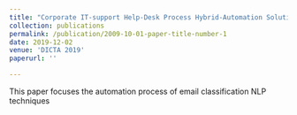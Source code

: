 ```yaml
---
title: "Corporate IT-support Help-Desk Process Hybrid-Automation Solution with Machine Learning Approach"
collection: publications
permalink: /publication/2009-10-01-paper-title-number-1
date: 2019-12-02
venue: 'DICTA 2019'
paperurl: ''

---
```

This paper focuses the automation process of email classification NLP techniques
